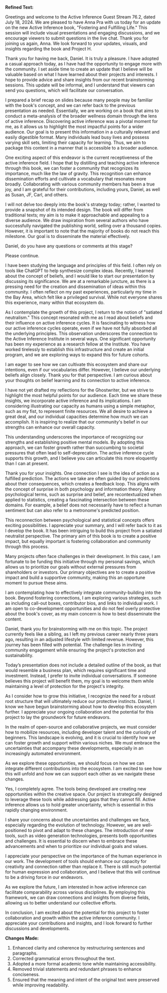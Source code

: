 **Refined Text:**

Greetings and welcome to the Active Inference Guest Stream 76.2, dated July 18, 2024. We are pleased to have Anna Pra with us today for an update on the new Active Inference book, "Fostering and Fulfilling Life." This session will include visual presentations and engaging discussions, and we encourage viewers to submit questions in the live chat. Thank you for joining us again, Anna. We look forward to your updates, visuals, and insights regarding the book and Project H.

Thank you for having me back, Daniel. It is truly a pleasure. I have adopted a casual approach today, as I have had the opportunity to engage more with the community. I set aside time to create an update that I believe will be valuable based on what I have learned about their projects and interests. I hope to provide advice and share insights from our recent brainstorming sessions. This update will be informal, and I understand that viewers can send you questions, which will facilitate our conversation.

I prepared a brief recap on slides because many people may be familiar with the book's concept, and we can refer back to the previous presentation as needed. Essentially, we are working on a book that aims to conduct a meta-analysis of the broader wellness domain through the lens of active inference. Discovering active inference was a pivotal moment for me, as it allows us to highlight the most impactful points for a wider audience. Our goal is to present this information in a culturally relevant and easily digestible format. Many individuals lead busy lives and possess varying skill sets, limiting their capacity for learning. Thus, we aim to package this content in a manner that is accessible to a broader audience.

One exciting aspect of this endeavor is the current receptiveness of the active inference field. I hope that by distilling and teaching active inference through this book, we can foster a community that recognizes its importance, much like the law of gravity. This recognition can enhance dissemination efforts and cultivate a vocabulary that resonates more broadly. Collaborating with various community members has been a true joy, and I am grateful for their contributions, including yours, Daniel, as well as Susan, JF, Carl, and others.

I will not delve too deeply into the book's strategy today; rather, I wanted to provide a snapshot of its intended design. The book will differ from traditional texts; my aim is to make it approachable and appealing to a diverse audience. We draw inspiration from several authors who have successfully navigated the publishing world, selling over a thousand copies. However, it is important to note that the majority of books do not reach this milestone. Our goal is to disseminate the material effectively.

Daniel, do you have any questions or comments at this stage? 

Please continue. 

I have been studying the language and principles of this field. I often rely on tools like ChatGPT to help synthesize complex ideas. Recently, I learned about the concept of beliefs, and I would like to start our presentation by discussing its significance. We are at a remarkable juncture, as there is a pressing need for the creation and dissemination of ideas within this community. I often reflect on my past experiences, particularly my time in the Bay Area, which felt like a privileged survival. While not everyone shares this experience, many within that ecosystem do.

As I contemplate the growth of this project, I return to the notion of "satiated neutralism." This concept resonated with me as I read about beliefs and their influence on active inference cycles. It is fascinating to witness how our active inference cycles operate, even if we have not fully absorbed all the underlying principles. This observation underscores the connection to the Active Inference Institute in several ways. One significant opportunity has been my experience as a research fellow at the Institute. You have worked tirelessly to establish this infrastructure and create an initial program, and we are exploring ways to expand this for future cohorts.

I am eager to see how we can cultivate this ecosystem and share our intentions, even if our vocabularies differ. However, I believe our underlying beliefs align closely. Thank you for that perspective. I am curious about your thoughts on belief learning and its connection to active inference. 

I have not yet drafted my reflections for the Ghostwriter, but we strive to highlight the most helpful points for our audience. Each time we share these insights, we incorporate active inference and its implications. I am considering illustrating our capacity as humans using a simple metaphor, such as my fist, to represent finite resources. We all desire to achieve a great deal, and our individual capacities determine how much we can accomplish. It is inspiring to realize that our community's belief in our strengths can enhance our overall capacity.

This understanding underscores the importance of recognizing our strengths and establishing positive mental models. By adopting this approach, we can foster growth rather than succumbing to societal pressures that often lead to self-deprecation. The active inference cycle supports this growth, and I believe you can articulate this more eloquently than I can at present.

Thank you for your insights. One connection I see is the idea of action as a fulfilled prediction. The actions we take are often guided by our predictions about their consequences, which creates a feedback loop. This aligns with the concept of surprise in both psychology and information theory. Many psychological terms, such as surprise and belief, are recontextualized when applied to statistics, creating a fascinating intersection between these domains. For example, a belief does not necessarily have to reflect a human sentiment but can also refer to a metronome's predicted position.

This reconnection between psychological and statistical concepts offers exciting possibilities. I appreciate your summary, and I will refer back to it as I develop the book. It has been intriguing to build this project from a satiated neutralist perspective. The primary aim of this book is to create a positive impact, but equally important is fostering collaboration and community through this process. 

Many projects often face challenges in their development. In this case, I am fortunate to be funding this initiative through my personal savings, which allows us to prioritize our goals without external pressures from shareholders or investors. Our primary objectives are to create a positive impact and build a supportive community, making this an opportune moment to pursue these aims.

I am contemplating how to effectively integrate community-building into the book. Beyond fostering connections, I am exploring various strategies, such as including call-out boxes, contributor bios, and links to individual work. I am open to co-development opportunities and do not feel overly protective about the book's cover, as my main concern is how to best disseminate the content.

Daniel, thank you for brainstorming with me on this topic. The project currently feels like a sibling, as I left my previous career nearly three years ago, resulting in an adjusted lifestyle with limited revenue. However, this journey has been filled with potential. The challenge lies in inviting community engagement while ensuring the project's protection and sustainability.

Today’s presentation does not include a detailed outline of the book, as that would resemble a business plan, which requires significant time and investment. Instead, I prefer to invite individual conversations. If someone believes this project will benefit them, my goal is to welcome them while maintaining a level of protection for the project's integrity.

As I consider how to grow this initiative, I recognize the need for a robust root structure that will ultimately reduce our protective instincts. Daniel, I know we have begun brainstorming about how to develop this ecosystem further. I appreciate your ongoing collaboration and the potential for this project to lay the groundwork for future endeavors.

In the realm of open-source and collaborative projects, we must consider how to mobilize resources, including developer talent and the curiosity of beginners. This landscape is evolving, and it is crucial to identify how we can foster growth and support within various niches. We must embrace the uncertainties that accompany these developments, especially in an increasingly automated environment.

As we explore these opportunities, we should focus on how we can integrate different contributions into the ecosystem. I am excited to see how this will unfold and how we can support each other as we navigate these changes.

Yes, I completely agree. The tools being developed are creating new opportunities within the creative space. Our project is strategically designed to leverage these tools while addressing gaps that they cannot fill. Active inference allows us to hold greater uncertainty, which is essential in this rapidly changing environment. 

I share your concerns about the uncertainties and challenges we face, especially regarding the evolution of technology. However, we are well-positioned to pivot and adapt to these changes. The introduction of new tools, such as video generation technologies, presents both opportunities and challenges. It is essential to discern when to embrace these advancements and when to prioritize our individual goals and values.

I appreciate your perspective on the importance of the human experience in our work. The development of tools should enhance our capacity for creativity and connection rather than replace it. There is still much potential for human expression and collaboration, and I believe that this will continue to be a driving force in our endeavors.

As we explore the future, I am interested in how active inference can facilitate comparability across various disciplines. By employing this framework, we can draw connections and insights from diverse fields, allowing us to better understand our collective efforts. 

In conclusion, I am excited about the potential for this project to foster collaboration and growth within the active inference community. I appreciate your contributions and insights, and I look forward to further discussions and developments.

**Changes Made:**

1. Enhanced clarity and coherence by restructuring sentences and paragraphs.
2. Corrected grammatical errors throughout the text.
3. Adopted a more formal academic tone while maintaining accessibility.
4. Removed trivial statements and redundant phrases to enhance conciseness.
5. Ensured that the meaning and intent of the original text were preserved while improving readability.
